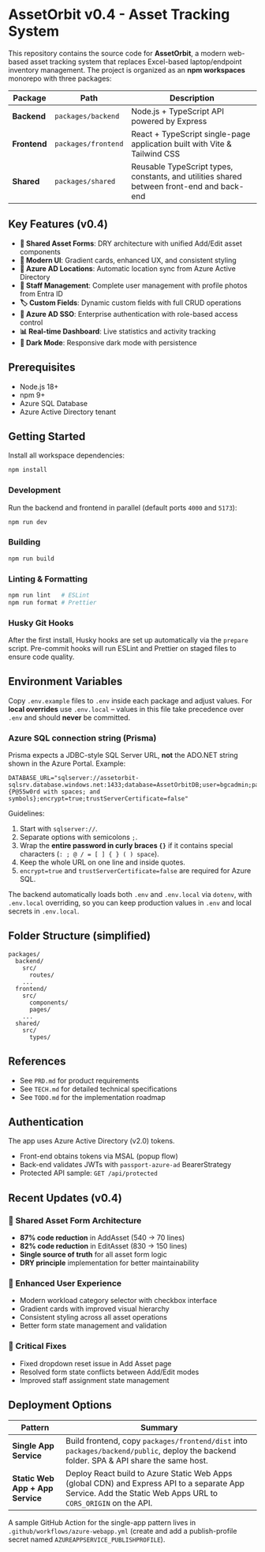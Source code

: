 # AssetOrbit v0.4 - Asset Tracking System

This repository contains the source code for **AssetOrbit**, a modern web-based asset tracking system that replaces Excel-based laptop/endpoint inventory management. The project is organized as an **npm workspaces** monorepo with three packages:

| Package | Path | Description |
|---------|------|-------------|
| **Backend** | `packages/backend` | Node.js + TypeScript API powered by Express |
| **Frontend** | `packages/frontend` | React + TypeScript single-page application built with Vite & Tailwind CSS |
| **Shared** | `packages/shared` | Reusable TypeScript types, constants, and utilities shared between front-end and back-end |

## Key Features (v0.4)

- **🔄 Shared Asset Forms**: DRY architecture with unified Add/Edit asset components
- **🎨 Modern UI**: Gradient cards, enhanced UX, and consistent styling
- **📍 Azure AD Locations**: Automatic location sync from Azure Active Directory
- **👥 Staff Management**: Complete user management with profile photos from Entra ID
- **🏷️ Custom Fields**: Dynamic custom fields with full CRUD operations
- **🔐 Azure AD SSO**: Enterprise authentication with role-based access control
- **📊 Real-time Dashboard**: Live statistics and activity tracking
- **🌙 Dark Mode**: Responsive dark mode with persistence

## Prerequisites

- Node.js 18+
- npm 9+
- Azure SQL Database
- Azure Active Directory tenant

## Getting Started

Install all workspace dependencies:

```bash
npm install
```

### Development

Run the backend and frontend in parallel (default ports `4000` and `5173`):

```bash
npm run dev
```

### Building

```bash
npm run build
```

### Linting & Formatting

```bash
npm run lint   # ESLint
npm run format # Prettier
```

### Husky Git Hooks

After the first install, Husky hooks are set up automatically via the `prepare` script. Pre-commit hooks will run ESLint and Prettier on staged files to ensure code quality.

## Environment Variables

Copy `.env.example` files to `.env` inside each package and adjust values. For **local overrides** use `.env.local` – values in this file take precedence over `.env` and should **never** be committed.

### Azure SQL connection string (Prisma)
Prisma expects a JDBC-style SQL Server URL, **not** the ADO.NET string shown in the Azure Portal. Example:

```
DATABASE_URL="sqlserver://assetorbit-sqlsrv.database.windows.net:1433;database=AssetOrbitDB;user=bgcadmin;password={P@55w0rd with spaces; and symbols};encrypt=true;trustServerCertificate=false"
```

Guidelines:
1. Start with `sqlserver://`.
2. Separate options with semicolons `;`.
3. Wrap the **entire password in curly braces `{}`** if it contains special characters (`: ; @ / = [ ] { } ( ) space`).
4. Keep the whole URL on one line and inside quotes.
5. `encrypt=true` and `trustServerCertificate=false` are required for Azure SQL.

The backend automatically loads both `.env` and `.env.local` via `dotenv`, with `.env.local` overriding, so you can keep production values in `.env` and local secrets in `.env.local`.

## Folder Structure (simplified)

```
packages/
  backend/
    src/
      routes/
    ...
  frontend/
    src/
      components/
      pages/
    ...
  shared/
    src/
      types/
```

## References

- See `PRD.md` for product requirements
- See `TECH.md` for detailed technical specifications
- See `TODO.md` for the implementation roadmap

## Authentication

The app uses Azure Active Directory (v2.0) tokens.
- Front-end obtains tokens via MSAL (popup flow)
- Back-end validates JWTs with `passport-azure-ad` BearerStrategy
- Protected API sample: `GET /api/protected`

## Recent Updates (v0.4)

### 🔄 Shared Asset Form Architecture
- **87% code reduction** in AddAsset (540 → 70 lines)
- **82% code reduction** in EditAsset (830 → 150 lines)
- **Single source of truth** for all asset form logic
- **DRY principle** implementation for better maintainability

### 🎨 Enhanced User Experience
- Modern workload category selector with checkbox interface
- Gradient cards with improved visual hierarchy
- Consistent styling across all asset operations
- Better form state management and validation

### 🐛 Critical Fixes
- Fixed dropdown reset issue in Add Asset page
- Resolved form state conflicts between Add/Edit modes
- Improved staff assignment state management

## Deployment Options

| Pattern | Summary |
|---------|---------|
| **Single App Service** | Build frontend, copy `packages/frontend/dist` into `packages/backend/public`, deploy the backend folder. SPA & API share the same host. |
| **Static Web App + App Service** | Deploy React build to Azure Static Web Apps (global CDN) and Express API to a separate App Service. Add the Static Web Apps URL to `CORS_ORIGIN` on the API. |

A sample GitHub Action for the single-app pattern lives in `.github/workflows/azure-webapp.yml` (create and add a publish-profile secret named `AZUREAPPSERVICE_PUBLISHPROFILE`). 